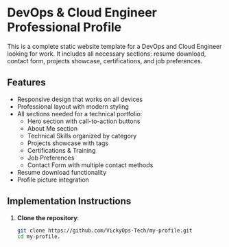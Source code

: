# DevOps & Cloud Engineer Professional Profile

This is a complete static website template for a DevOps and Cloud Engineer looking for work. It includes all necessary sections: resume download, contact form, projects showcase, certifications, and job preferences.

## Features

- Responsive design that works on all devices
- Professional layout with modern styling
- All sections needed for a technical portfolio:
  - Hero section with call-to-action buttons
  - About Me section
  - Technical Skills organized by category
  - Projects showcase with tags
  - Certifications & Training
  - Job Preferences
  - Contact Form with multiple contact methods
- Resume download functionality
- Profile picture integration

## Implementation Instructions

1. **Clone the repository**:
   ```bash
   git clone https://github.com/VickyOps-Tech/my-profile.git
   cd my-profile.